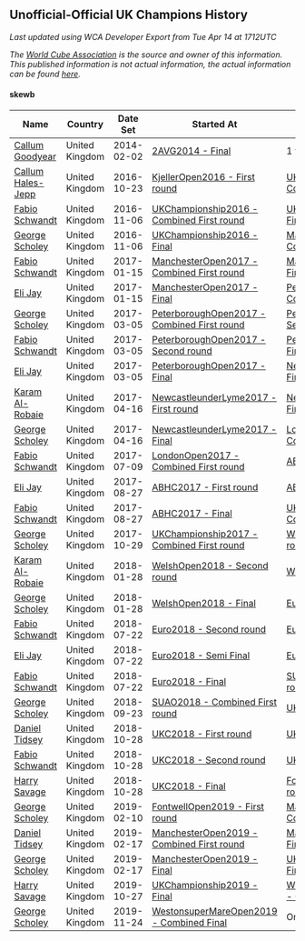 ## Unofficial-Official UK Champions History

*Last updated using WCA Developer Export from Tue Apr 14 at 1712UTC*

*The [World Cube Association](https://www.worldcubeassociation.org) is the source and owner of this information. This published information is not actual information, the actual information can be found [here](https://www.worldcubeassociation.org/results).*

#### skewb

|Name|Country|Date Set|Started At|Ended At|Days Held|  
|--|--|--|--|--|--|  
|[Callum Goodyear](https://www.worldcubeassociation.org/persons/2012GOOD02)|United Kingdom|2014-02-02|[2AVG2014 - Final](https://www.worldcubeassociation.org/competitions/2AVG2014/results/all#eskewb_f)|1 year after [DutchOpen2015](https://www.worldcubeassociation.org/competitions/DutchOpen2015/results/all#eskewb_f)|989|  
|[Callum Hales-Jepp](https://www.worldcubeassociation.org/persons/2012HALE01)|United Kingdom|2016-10-23|[KjellerOpen2016 - First round](https://www.worldcubeassociation.org/competitions/KjellerOpen2016/results/all#eskewb_1)|[UKChampionship2016 - Combined First round](https://www.worldcubeassociation.org/competitions/UKChampionship2016/results/all#eskewb_d)|14|  
|[Fabio Schwandt](https://www.worldcubeassociation.org/persons/2014SCHW02)|United Kingdom|2016-11-06|[UKChampionship2016 - Combined First round](https://www.worldcubeassociation.org/competitions/UKChampionship2016/results/all#eskewb_d)|[UKChampionship2016 - Final](https://www.worldcubeassociation.org/competitions/UKChampionship2016/results/all#eskewb_f)|0|  
|[George Scholey](https://www.worldcubeassociation.org/persons/2015SCHO05)|United Kingdom|2016-11-06|[UKChampionship2016 - Final](https://www.worldcubeassociation.org/competitions/UKChampionship2016/results/all#eskewb_f)|[ManchesterOpen2017 - Combined First round](https://www.worldcubeassociation.org/competitions/ManchesterOpen2017/results/all#eskewb_d)|70|  
|[Fabio Schwandt](https://www.worldcubeassociation.org/persons/2014SCHW02)|United Kingdom|2017-01-15|[ManchesterOpen2017 - Combined First round](https://www.worldcubeassociation.org/competitions/ManchesterOpen2017/results/all#eskewb_d)|[ManchesterOpen2017 - Final](https://www.worldcubeassociation.org/competitions/ManchesterOpen2017/results/all#eskewb_f)|0|  
|[Eli Jay](https://www.worldcubeassociation.org/persons/2014JAYE01)|United Kingdom|2017-01-15|[ManchesterOpen2017 - Final](https://www.worldcubeassociation.org/competitions/ManchesterOpen2017/results/all#eskewb_f)|[PeterboroughOpen2017 - Combined First round](https://www.worldcubeassociation.org/competitions/PeterboroughOpen2017/results/all#eskewb_d)|49|  
|[George Scholey](https://www.worldcubeassociation.org/persons/2015SCHO05)|United Kingdom|2017-03-05|[PeterboroughOpen2017 - Combined First round](https://www.worldcubeassociation.org/competitions/PeterboroughOpen2017/results/all#eskewb_d)|[PeterboroughOpen2017 - Second round](https://www.worldcubeassociation.org/competitions/PeterboroughOpen2017/results/all#eskewb_2)|0|  
|[Fabio Schwandt](https://www.worldcubeassociation.org/persons/2014SCHW02)|United Kingdom|2017-03-05|[PeterboroughOpen2017 - Second round](https://www.worldcubeassociation.org/competitions/PeterboroughOpen2017/results/all#eskewb_2)|[PeterboroughOpen2017 - Final](https://www.worldcubeassociation.org/competitions/PeterboroughOpen2017/results/all#eskewb_f)|0|  
|[Eli Jay](https://www.worldcubeassociation.org/persons/2014JAYE01)|United Kingdom|2017-03-05|[PeterboroughOpen2017 - Final](https://www.worldcubeassociation.org/competitions/PeterboroughOpen2017/results/all#eskewb_f)|[NewcastleunderLyme2017 - First round](https://www.worldcubeassociation.org/competitions/NewcastleunderLyme2017/results/all#eskewb_1)|42|  
|[Karam Al-Robaie](https://www.worldcubeassociation.org/persons/2016ALRO01)|United Kingdom|2017-04-16|[NewcastleunderLyme2017 - First round](https://www.worldcubeassociation.org/competitions/NewcastleunderLyme2017/results/all#eskewb_1)|[NewcastleunderLyme2017 - Final](https://www.worldcubeassociation.org/competitions/NewcastleunderLyme2017/results/all#eskewb_f)|0|  
|[George Scholey](https://www.worldcubeassociation.org/persons/2015SCHO05)|United Kingdom|2017-04-16|[NewcastleunderLyme2017 - Final](https://www.worldcubeassociation.org/competitions/NewcastleunderLyme2017/results/all#eskewb_f)|[LondonOpen2017 - Combined First round](https://www.worldcubeassociation.org/competitions/LondonOpen2017/results/all#eskewb_d)|84|  
|[Fabio Schwandt](https://www.worldcubeassociation.org/persons/2014SCHW02)|United Kingdom|2017-07-09|[LondonOpen2017 - Combined First round](https://www.worldcubeassociation.org/competitions/LondonOpen2017/results/all#eskewb_d)|[ABHC2017 - First round](https://www.worldcubeassociation.org/competitions/ABHC2017/results/all#eskewb_1)|49|  
|[Eli Jay](https://www.worldcubeassociation.org/persons/2014JAYE01)|United Kingdom|2017-08-27|[ABHC2017 - First round](https://www.worldcubeassociation.org/competitions/ABHC2017/results/all#eskewb_1)|[ABHC2017 - Final](https://www.worldcubeassociation.org/competitions/ABHC2017/results/all#eskewb_f)|0|  
|[Fabio Schwandt](https://www.worldcubeassociation.org/persons/2014SCHW02)|United Kingdom|2017-08-27|[ABHC2017 - Final](https://www.worldcubeassociation.org/competitions/ABHC2017/results/all#eskewb_f)|[UKChampionship2017 - Combined First round](https://www.worldcubeassociation.org/competitions/UKChampionship2017/results/all#eskewb_d)|63|  
|[George Scholey](https://www.worldcubeassociation.org/persons/2015SCHO05)|United Kingdom|2017-10-29|[UKChampionship2017 - Combined First round](https://www.worldcubeassociation.org/competitions/UKChampionship2017/results/all#eskewb_d)|[WelshOpen2018 - Second round](https://www.worldcubeassociation.org/competitions/WelshOpen2018/results/all#eskewb_2)|91|  
|[Karam Al-Robaie](https://www.worldcubeassociation.org/persons/2016ALRO01)|United Kingdom|2018-01-28|[WelshOpen2018 - Second round](https://www.worldcubeassociation.org/competitions/WelshOpen2018/results/all#eskewb_2)|[WelshOpen2018 - Final](https://www.worldcubeassociation.org/competitions/WelshOpen2018/results/all#eskewb_f)|0|  
|[George Scholey](https://www.worldcubeassociation.org/persons/2015SCHO05)|United Kingdom|2018-01-28|[WelshOpen2018 - Final](https://www.worldcubeassociation.org/competitions/WelshOpen2018/results/all#eskewb_f)|[Euro2018 - Second round](https://www.worldcubeassociation.org/competitions/Euro2018/results/all#eskewb_2)|175|  
|[Fabio Schwandt](https://www.worldcubeassociation.org/persons/2014SCHW02)|United Kingdom|2018-07-22|[Euro2018 - Second round](https://www.worldcubeassociation.org/competitions/Euro2018/results/all#eskewb_2)|[Euro2018 - Semi Final](https://www.worldcubeassociation.org/competitions/Euro2018/results/all#eskewb_3)|0|  
|[Eli Jay](https://www.worldcubeassociation.org/persons/2014JAYE01)|United Kingdom|2018-07-22|[Euro2018 - Semi Final](https://www.worldcubeassociation.org/competitions/Euro2018/results/all#eskewb_3)|[Euro2018 - Final](https://www.worldcubeassociation.org/competitions/Euro2018/results/all#eskewb_f)|0|  
|[Fabio Schwandt](https://www.worldcubeassociation.org/persons/2014SCHW02)|United Kingdom|2018-07-22|[Euro2018 - Final](https://www.worldcubeassociation.org/competitions/Euro2018/results/all#eskewb_f)|[SUAO2018 - Combined First round](https://www.worldcubeassociation.org/competitions/SUAO2018/results/all#eskewb_d)|63|  
|[George Scholey](https://www.worldcubeassociation.org/persons/2015SCHO05)|United Kingdom|2018-09-23|[SUAO2018 - Combined First round](https://www.worldcubeassociation.org/competitions/SUAO2018/results/all#eskewb_d)|[UKC2018 - First round](https://www.worldcubeassociation.org/competitions/UKC2018/results/all#eskewb_1)|35|  
|[Daniel Tidsey](https://www.worldcubeassociation.org/persons/2016TIDS01)|United Kingdom|2018-10-28|[UKC2018 - First round](https://www.worldcubeassociation.org/competitions/UKC2018/results/all#eskewb_1)|[UKC2018 - Second round](https://www.worldcubeassociation.org/competitions/UKC2018/results/all#eskewb_2)|0|  
|[Fabio Schwandt](https://www.worldcubeassociation.org/persons/2014SCHW02)|United Kingdom|2018-10-28|[UKC2018 - Second round](https://www.worldcubeassociation.org/competitions/UKC2018/results/all#eskewb_2)|[UKC2018 - Final](https://www.worldcubeassociation.org/competitions/UKC2018/results/all#eskewb_f)|0|  
|[Harry Savage](https://www.worldcubeassociation.org/persons/2013SAVA01)|United Kingdom|2018-10-28|[UKC2018 - Final](https://www.worldcubeassociation.org/competitions/UKC2018/results/all#eskewb_f)|[FontwellOpen2019 - First round](https://www.worldcubeassociation.org/competitions/FontwellOpen2019/results/all#eskewb_1)|105|  
|[George Scholey](https://www.worldcubeassociation.org/persons/2015SCHO05)|United Kingdom|2019-02-10|[FontwellOpen2019 - First round](https://www.worldcubeassociation.org/competitions/FontwellOpen2019/results/all#eskewb_1)|[ManchesterOpen2019 - Combined First round](https://www.worldcubeassociation.org/competitions/ManchesterOpen2019/results/all#eskewb_d)|7|  
|[Daniel Tidsey](https://www.worldcubeassociation.org/persons/2016TIDS01)|United Kingdom|2019-02-17|[ManchesterOpen2019 - Combined First round](https://www.worldcubeassociation.org/competitions/ManchesterOpen2019/results/all#eskewb_d)|[ManchesterOpen2019 - Final](https://www.worldcubeassociation.org/competitions/ManchesterOpen2019/results/all#eskewb_f)|0|  
|[George Scholey](https://www.worldcubeassociation.org/persons/2015SCHO05)|United Kingdom|2019-02-17|[ManchesterOpen2019 - Final](https://www.worldcubeassociation.org/competitions/ManchesterOpen2019/results/all#eskewb_f)|[UKChampionship2019 - Final](https://www.worldcubeassociation.org/competitions/UKChampionship2019/results/all#eskewb_f)|252|  
|[Harry Savage](https://www.worldcubeassociation.org/persons/2013SAVA01)|United Kingdom|2019-10-27|[UKChampionship2019 - Final](https://www.worldcubeassociation.org/competitions/UKChampionship2019/results/all#eskewb_f)|[WestonsuperMareOpen2019 - Combined Final](https://www.worldcubeassociation.org/competitions/WestonsuperMareOpen2019/results/all#eskewb_c)|28|  
|[George Scholey](https://www.worldcubeassociation.org/persons/2015SCHO05)|United Kingdom|2019-11-24|[WestonsuperMareOpen2019 - Combined Final](https://www.worldcubeassociation.org/competitions/WestonsuperMareOpen2019/results/all#eskewb_c)|Ongoing|142|  
